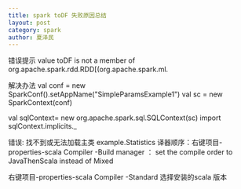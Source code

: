 ```yaml
---
title: spark toDF 失败原因总结
layout: post
category: spark
author: 夏泽民
---
```

<!-- more -->
错误提示
value toDF is not a member of org.apache.spark.rdd.RDD[(org.apache.spark.ml.

解决办法
 val conf = new SparkConf().setAppName("SimpleParamsExample1")
    val sc = new SparkContext(conf)
  
  val sqlContext= new org.apache.spark.sql.SQLContext(sc)
  import sqlContext.implicits._ 
  
  
错误: 找不到或无法加载主类 example.Statistics
译器顺序：右键项目-properties-scala Compiler -Build manager ：
 set the compile order to JavaThenScala instead of Mixed
 
 
 右键项目-properties-scala Compiler -Standard 
 选择安装的scala 版本
